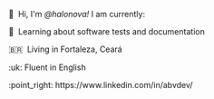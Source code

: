 <p>👋&nbsp; Hi, I'm <em>@halonova!</em> I am currently: </p>

<p>📌&nbsp; Learning about software tests and documentation</p>

<p>🇧🇷&nbsp; Living in Fortaleza, Ceará</p>

<p>:uk: Fluent in English</p>

<p>:point_right: https://www.linkedin.com/in/abvdev/ </p>
